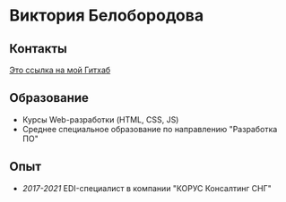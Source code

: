 # Виктория Белобородова

## Контакты
[Это ссылка на мой Гитхаб](https://github.com/Viktoriia-code)

## Образование
* Курсы Web-разработки (HTML, CSS, JS)
* Среднее специальное образование по направлению "Разработка ПО"

## Опыт
* _2017-2021_ EDI-специалист в компании "КОРУС Консалтинг СНГ"

